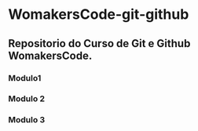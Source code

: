 #  WomakersCode-git-github

## Repositorio do Curso de Git e Github WomakersCode.

### Modulo1
### Modulo 2
### Modulo 3

